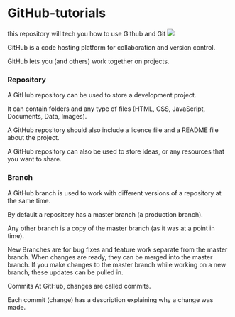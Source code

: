 # GitHub-tutorials
this repository will tech you how to use Github and Git
<img src="![image](https://user-images.githubusercontent.com/89633235/136252276-80dbe2ec-04c1-44b5-adf1-3970705c204b.png)"/>
<p>GitHub is a code hosting platform for collaboration and version control.

GitHub lets you (and others) work together on projects.</p>
<h3>Repository</h3>
<p>A GitHub repository can be used to store a development project.

It can contain folders and any type of files (HTML, CSS, JavaScript, Documents, Data, Images).

A GitHub repository should also include a licence file and a README file about the project.

A GitHub repository can also be used to store ideas, or any resources that you want to share.
</p>
<h3>Branch</h3>
<p>A GitHub branch is used to work with different versions of a repository at the same time.

By default a repository has a master branch (a production branch).

Any other branch is a copy of the master branch (as it was at a point in time).

New Branches are for bug fixes and feature work separate from the master branch. When changes are ready, they can be merged into the master branch. If you make changes to the master branch while working on a new branch, these updates can be pulled in.

Commits
At GitHub, changes are called commits.

Each commit (change) has a description explaining why a change was made.</p>


